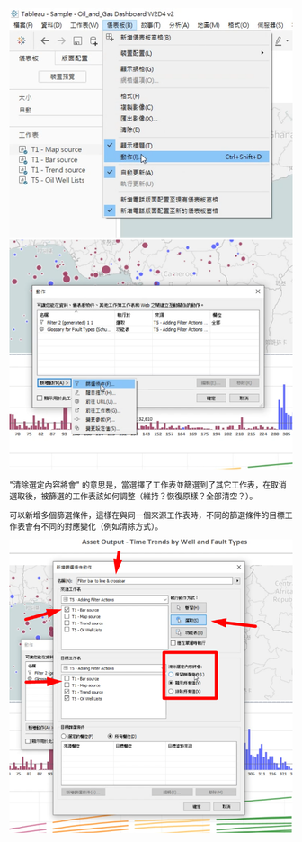 ![alt text](image.png)
![alt text](image-1.png)

"清除選定內容將會" 的意思是，當選擇了工作表並篩選到了其它工作表，在取消選取後，被篩選的工作表該如何調整（維持？恢復原樣？全部清空？）。

可以新增多個篩選條件，這樣在與同一個來源工作表時，不同的篩選條件的目標工作表會有不同的對應變化（例如清除方式）。

![alt text](image-2.png)

